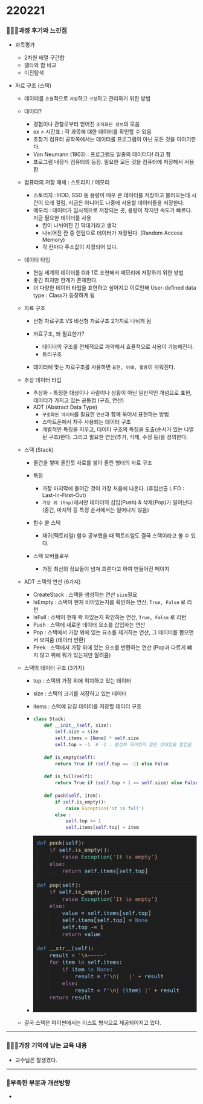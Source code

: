 # 220221

### 👨🏼‍🏫과정 후기와 느낀점

- 과목평가

  - 2차원 배열 구간합
  - 델타와 합 비교
  - 이진탐색

- 자료 구조 (스택)

  - 데이터를 `효율`적으로 `저장`하고 `구성`하고 관리하기 위한 방법

  - 데이터?

    - 경험이나 관찰로부터 얻어진 `조직화된 정보`의 모음
    - ex > 시간표 : 각 과목에 대한 데이터를 확인할 수 있음
    - 초창기 컴퓨터 공학쪽에서는 데이터를 프로그램이 아닌 모든 것을 이야기한다.
    - Von Neumann (1903) : 프로그램도 일종의 데이터다! 라고 함
    - 프로그램 내장식 컴퓨터의 등장. 필요한 모든 것을 컴퓨터에 저장해서 사용함

  - 컴퓨터의 저장 매체 : 스토리지 / 메모리

    - 스토리지 : HDD, SSD 등 용량이 매우 큰 데이터를 저장하고 불러오는데 시간이 오래 걸림, 지금은 아니어도 나중에 사용할 데이터들을 저장한다.
    - 메모리 : 데이터가 임시적으로 저장되는 곳, 용량이 작지만 속도가 빠르다. 지금 필요한 데이터를 사용
      - 칸이 나뉘어진 긴 막대기라고 생각
      - 나뉘어진 칸 중 랜덤으로 데이터가 저장된다. (Random Access Memory)
      - 각 칸마다 주소값이 지정되어 있다.

  - 데이터 타입

    - 현실 세계의 데이터를 0과 1로 표현해서 메모리에 저장하기 위한 방법
    - 좋긴 하지만 한계가 존재한다.
    - 더 다양한 데이터 타입을 표현하고 싶어지고 이로인해 User-defined data type : Class가 등장하게 됨

  - 자료 구조

    - 선형 자료구조 VS 비선형 자료구조 2가지로 나뉘게 됨
    - 자료구조, 왜 필요한가?
      - 데이터의 구조를 전체적으로 파악해서 효율적으로 사용이 가능해진다.
      - 트리구조 

    - 데이터에 맞는 자료구조를 사용하면 `표현, 이해, 활용`이 쉬워진다.

  - 추상 데이터 타입

    - 추상화 - 특정한 대상이나 사람이나 상황이 아닌 일반적인 개념으로 표현, 데이터가 가지고 있는 공통점 (구조, 연산)
    - ADT (Abstract Data Type)
      - `구조화된 데이터`를 필요한 `연산`과 함꼐 묶어서 표현하는 방법
      - 스마트폰에서 자주 사용되는 데이터 구조
      - 개별적인 특징을 지우고, 데이터 구조의 특징을 도출(순서가 있는 나열된 구조)한다. 그리고 필요한 연산(추가, 삭제, 수정 등)을 정의한다.

  - 스택 (Stack)

    - 물건을 쌓아 올린듯 자료를 쌓아 올린 형태의 자료 구조
    - 특징
      - 가장 마지막에 들어간 것이 가장 처음에 나온다. (후입선출 LIFO : Last-In-First-Out)
      - `가장 위 (top)`에서만 데이터의 삽입(Push) & 삭제(Pop)가 일어난다. (중간, 마지막 등 특정 순서에서는 일어나지 않음)

    - 함수 콜 스택
      - 재귀(팩토리얼) 함수 공부했을 때 팩토리얼도 결국 스택이라고 볼 수 있다. 

    - 스택 오버플로우
      - 가장 최신의 정보들이 넘쳐 흐른다고 하여 만들어진 페이지

  - ADT 스택의 연산 (6가지)

    - CreateStack : 스택을 생성하는 연산 `size`필요
    - IsEmpty : 스택이 현재 비어있는지를 확인하는 연산, `True, False` 로 리턴
    - IsFull : 스택이 현재 꽉 차있는지 확인하는 연산, `True, False` 로 리턴
    - Push : 스택에 새로운 데이터 요소를 삽입하는 연산
    - Pop : 스택에서 가장 위에 있는 요소를 제거하는 연산, 그 데이터를 뽑으면서 보여줌 (데이터 반환)
    - Peek : 스택에서 가장 위에 있는 요소를 반환하는 연산 (Pop과 다르게 뺴지 않고 위에 뭐가 있는지만 알려줌)

  - 스택의 데이터 구조 (3가지)

    - top : 스택의 가장 위에 위치하고 있는 데이터

    - size : 스택의 크기를 저장하고 있는 데이터

    - items : 스택에 담길 데이터를 저장할 데이터 구조

    - ```python
      class Stack:
          def __init__(self, size):
              self.size = size
              self.items = [None] * self.size
              self.top = -1  # -1 : 활성화 되어있지 않은 상태임을 일컫음
              
          def is_empty(self):
              return True if (self.top == -1) else False
          
          def is_full(self):
              return True if (self.top + 1 == self.size) else False
          
          def push(self, item):
              if self.is_empty():
                  raise Exception('it is full')
              else :
                  self.top += 1
                  self.items[self.top] = item
      ```

    - ![image-20220221132557754](220221.assets/image-20220221132557754.png)

  - 결국 스택은 파이썬에서는 리스트 형식으로 제공되어지고 있다.


---

### 💁🏼‍♂️가장 기억에 남는 교육 내용

- 교수님은 잘생겼다.

---

### 💫부족한 부분과 개선방향

- 

